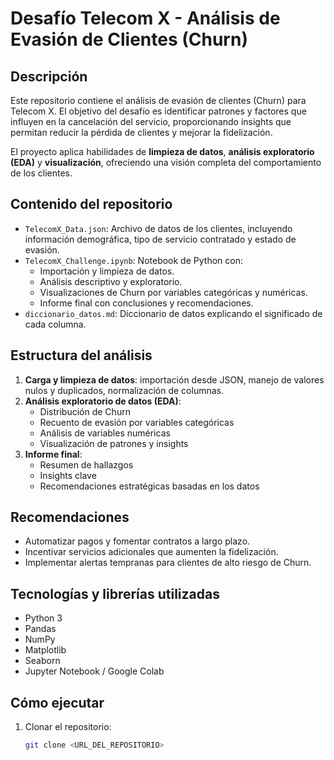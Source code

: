 # Desafío Telecom X - Análisis de Evasión de Clientes (Churn)

## Descripción
Este repositorio contiene el análisis de evasión de clientes (Churn) para Telecom X. El objetivo del desafío es identificar patrones y factores que influyen en la cancelación del servicio, proporcionando insights que permitan reducir la pérdida de clientes y mejorar la fidelización.

El proyecto aplica habilidades de **limpieza de datos**, **análisis exploratorio (EDA)** y **visualización**, ofreciendo una visión completa del comportamiento de los clientes.

## Contenido del repositorio
- `TelecomX_Data.json`: Archivo de datos de los clientes, incluyendo información demográfica, tipo de servicio contratado y estado de evasión.
- `TelecomX_Challenge.ipynb`: Notebook de Python con:
  - Importación y limpieza de datos.
  - Análisis descriptivo y exploratorio.
  - Visualizaciones de Churn por variables categóricas y numéricas.
  - Informe final con conclusiones y recomendaciones.
- `diccionario_datos.md`: Diccionario de datos explicando el significado de cada columna.

## Estructura del análisis
1. **Carga y limpieza de datos**: importación desde JSON, manejo de valores nulos y duplicados, normalización de columnas.
2. **Análisis exploratorio de datos (EDA)**:
   - Distribución de Churn
   - Recuento de evasión por variables categóricas
   - Análisis de variables numéricas
   - Visualización de patrones y insights
3. **Informe final**:
   - Resumen de hallazgos
   - Insights clave
   - Recomendaciones estratégicas basadas en los datos

## Recomendaciones
- Automatizar pagos y fomentar contratos a largo plazo.
- Incentivar servicios adicionales que aumenten la fidelización.
- Implementar alertas tempranas para clientes de alto riesgo de Churn.

## Tecnologías y librerías utilizadas
- Python 3
- Pandas
- NumPy
- Matplotlib
- Seaborn
- Jupyter Notebook / Google Colab

## Cómo ejecutar
1. Clonar el repositorio:  
   ```bash
   git clone <URL_DEL_REPOSITORIO>

